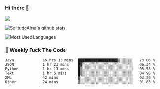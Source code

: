 ### Hi there 👋

<p>
  <a href="https://count.getloli.com/"><img src="https://count.getloli.com/get/@:solitudealma"></a>
</p>

![SolitudeAlma's github stats](https://github-readme-stats.vercel.app/api?username=solitudealma&show_icons=true&theme=radical)

![Most Used Languages](https://github-readme-stats.vercel.app/api/top-langs/?username=solitudealma&layout=compact&hide_border=true&theme=dark)
<!-- ![visitors](https://visitor-badge.glitch.me/badge?page_id=solitudealma.solitudealma.id) -->


### :dart: Weekly Fuck The Code

<!--START_SECTION:waka-->

```text
Java             16 hrs 13 mins  ██████████████████▒░░░░░░   73.86 %
JSON             1 hr 23 mins    █▓░░░░░░░░░░░░░░░░░░░░░░░   06.34 %
Python           1 hr 13 mins    █▒░░░░░░░░░░░░░░░░░░░░░░░   05.56 %
Text             1 hr 5 mins     █▒░░░░░░░░░░░░░░░░░░░░░░░   04.96 %
XML              42 mins         ▓░░░░░░░░░░░░░░░░░░░░░░░░   03.20 %
Other            24 mins         ▒░░░░░░░░░░░░░░░░░░░░░░░░   01.83 %
```

<!--END_SECTION:waka-->
